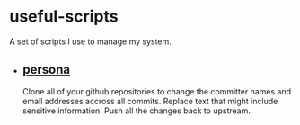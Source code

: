 # useful-scripts

A set of scripts I use to manage my system.

- ## [persona](https://github.com/byhowe/useful-scripts/tree/development/persona)
  Clone all of your github repositories to change the committer names and email
  addresses accross all commits. Replace text that might include sensitive
  information. Push all the changes back to upstream.
